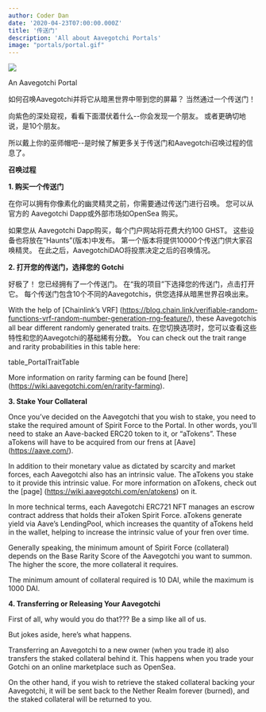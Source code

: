```yaml
---
author: Coder Dan
date: '2020-04-23T07:00:00.000Z'
title: '传送门'
description: 'All about Aavegotchi Portals'
image: "portals/portal.gif"
---
```


<div class="headerImageContainer">
<img class="headerImage" src="/portals/portal.gif">
<p class="headerImageText">An Aavegotchi Portal</p>
</div>

如何召唤Aavegotchi并将它从暗黑世界中带到您的屏幕？ 当然通过一个传送门！

向紫色的深处窥视，看看下面潜伏着什么--你会发现一个朋友。 或者更确切地说，是10个朋友。

所以戴上你的巫师帽吧--是时候了解更多关于传送门和Aavegotchi召唤过程的信息了。


**召唤过程**


**1. 购买一个传送门**

在你可以拥有你像素化的幽灵精灵之前，你需要通过传送门进行召唤。 您可以从官方的 Aavegotchi Dapp或外部市场如OpenSea 购买。

如果您从 Aavegotchi Dapp购买，每个门户网站将花费大约100 GHST。 这些设备也将放在“Haunts”(版本)中发布。 第一个版本将提供10000个传送门供大家召唤精灵。 在此之后，AavegotchiDAO将投票决定之后的召唤情况。


**2. 打开您的传送门，选择您的 Gotchi**

好极了！ 您已经拥有了一个传送门。 在“我的项目”下选择您的传送门，点击打开它。 每个传送门包含10个不同的Aavegotchis，供您选择从暗黑世界召唤出来。

With the help of \[Chainlink’s VRF\] (https://blog.chain.link/verifiable-random-functions-vrf-random-number-generation-rng-feature/), these Aavegotchis all bear different randomly generated traits. 在您切换选项时，您可以查看这些特性和您的Aavegotchi的基础稀有分数。 You can check out the trait range and rarity probabilities in this table here:

table_PortalTraitTable

More information on rarity farming can be found \[here\] (https://wiki.aavegotchi.com/en/rarity-farming).


**3. Stake Your Collateral**

Once you’ve decided on the Aavegotchi that you wish to stake, you need to stake the required amount of Spirit Force to the Portal. In other words, you’ll need to stake an Aave-backed ERC20 token to it, or “aTokens”. These aTokens will have to be acquired from our frens at \[Aave\] (https://aave.com/).

In addition to their monetary value as dictated by scarcity and market forces, each Aavegotchi also has an intrinsic value. The aTokens you stake to it provide this intrinsic value. For more information on aTokens, check out the \[page\] (https://wiki.aavegotchi.com/en/atokens) on it.

In more technical terms, each Aavegotchi ERC721 NFT manages an escrow contract address that holds their aToken Spirit Force. aTokens generate yield via Aave’s LendingPool, which increases the quantity of aTokens held in the wallet, helping to increase the intrinsic value of your fren over time.

Generally speaking, the minimum amount of Spirit Force (collateral) depends on the Base Rarity Score of the Aavegotchi you want to summon. The higher the score, the more collateral it requires.

The minimum amount of collateral required is 10 DAI, while the maximum is 1000 DAI.


**4. Transferring or Releasing Your Aavegotchi**

First of all, why would you do that??? Be a simp like all of us.

But jokes aside, here’s what happens.

Transferring an Aavegotchi to a new owner (when you trade it) also transfers the staked collateral behind it. This happens when you trade your Gotchi on an online marketplace such as OpenSea.

On the other hand, if you wish to retrieve the staked collateral backing your Aavegotchi, it will be sent back to the Nether Realm forever (burned), and the staked collateral will be returned to you. 

